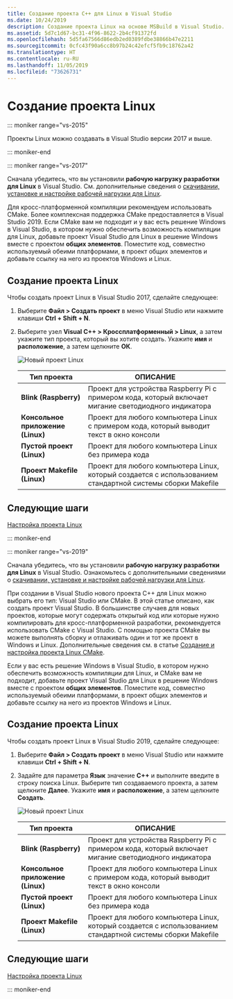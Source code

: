 ```yaml
---
title: Создание проекта C++ для Linux в Visual Studio
ms.date: 10/24/2019
description: Создание проекта Linux на основе MSBuild в Visual Studio.
ms.assetid: 5d7c1d67-bc31-4f96-8622-2b4cf91372fd
ms.openlocfilehash: 5d5fa67566d86edb2ed0389fdbe38866b47e2211
ms.sourcegitcommit: 0cfc43f90a6cc8b97b24c42efcf5fb9c18762a42
ms.translationtype: HT
ms.contentlocale: ru-RU
ms.lasthandoff: 11/05/2019
ms.locfileid: "73626731"
---
```

# <a name="create-a-new-linux-project"></a>Создание проекта Linux

::: moniker range="vs-2015"

Проекты Linux можно создавать в Visual Studio версии 2017 и выше.

::: moniker-end

::: moniker range="vs-2017"

Сначала убедитесь, что вы установили **рабочую нагрузку разработки для Linux** в Visual Studio. См. дополнительные сведения о [скачивании, установке и настройке рабочей нагрузки для Linux](download-install-and-setup-the-linux-development-workload.md).

Для кросс-платформенной компиляции рекомендуем использовать CMake. Более комплексная поддержка CMake предоставляется в Visual Studio 2019. Если CMake вам не подходит и у вас есть решение Windows в Visual Studio, в котором нужно обеспечить возможность компиляции для Linux, добавьте проект Visual Studio для Linux в решение Windows вместе с проектом **общих элементов**. Поместите код, совместно используемый обеими платформами, в проект общих элементов и добавьте ссылку на него из проектов Windows и Linux.

## <a name="to-create-a-new-linux-project"></a>Создание проекта Linux

Чтобы создать проект Linux в Visual Studio 2017, сделайте следующее:

1. Выберите **Файл > Создать проект** в меню Visual Studio или нажмите клавиши **Ctrl + Shift + N**.
1. Выберите узел **Visual C++ > Кроссплатформенный > Linux**, а затем укажите тип проекта, который вы хотите создать. Укажите **имя** и **расположение**, а затем щелкните **ОК**.

   ![Новый проект Linux](media/newproject.png)

   | Тип проекта | ОПИСАНИЕ |
   | ------------ | --- |
   | **Blink (Raspberry)**           | Проект для устройства Raspberry Pi с примером кода, который включает мигание светодиодного индикатора |
   | **Консольное приложение (Linux)** | Проект для любого компьютера Linux с примером кода, который выводит текст в окно консоли |
   | **Пустой проект (Linux)**       | Проект для любого компьютера Linux без примера кода |
   | **Проект Makefile (Linux)**    | Проект для любого компьютера Linux, который создается с использованием стандартной системы сборки Makefile |

## <a name="next-steps"></a>Следующие шаги

[Настройка проекта Linux](configure-a-linux-project.md)

::: moniker-end

::: moniker range="vs-2019"

Сначала убедитесь, что вы установили **рабочую нагрузку разработки для Linux** в Visual Studio. Ознакомьтесь с дополнительными сведениями о [скачивании, установке и настройке рабочей нагрузки для Linux](download-install-and-setup-the-linux-development-workload.md).

При создании в Visual Studio нового проекта C++ для Linux можно выбрать его тип: Visual Studio или CMake. В этой статье описано, как создать проект Visual Studio. В большинстве случаев для новых проектов, которые могут содержать открытый код или которые нужно компилировать для кросс-платформенной разработки, рекомендуется использовать CMake с Visual Studio. С помощью проекта CMake вы можете выполнять сборку и отлаживать один и тот же проект в Windows и Linux. Дополнительные сведения см. в статье [Создание и настройка проекта Linux CMake](cmake-linux-project.md).

Если у вас есть решение Windows в Visual Studio, в котором нужно обеспечить возможность компиляции для Linux, и CMake вам не подходит, добавьте проект Visual Studio для Linux в решение Windows вместе с проектом **общих элементов**. Поместите код, совместно используемый обеими платформами, в проект общих элементов и добавьте ссылку на него из проектов Windows и Linux.

## <a name="to-create-a-new-linux-project"></a>Создание проекта Linux

Чтобы создать проект Linux в Visual Studio 2019, сделайте следующее:

1. Выберите **Файл > Создать проект** в меню Visual Studio или нажмите клавиши **Ctrl + Shift + N**.
1. Задайте для параметра **Язык** значение **C++** и выполните введите в строку поиска Linux. Выберите тип создаваемого проекта, а затем щелкните **Далее**. Укажите **имя** и **расположение**, а затем щелкните **Создать**.

   ![Новый проект Linux](media/newproject-vs2019.png)

   | Тип проекта | ОПИСАНИЕ |
   | ------------ | --- |
   | **Blink (Raspberry)**           | Проект для устройства Raspberry Pi с примером кода, который включает мигание светодиодного индикатора |
   | **Консольное приложение (Linux)** | Проект для любого компьютера Linux с примером кода, который выводит текст в окно консоли |
   | **Пустой проект (Linux)**       | Проект для любого компьютера Linux без примера кода |
   | **Проект Makefile (Linux)**    | Проект для любого компьютера Linux, который создается с использованием стандартной системы сборки Makefile |

## <a name="next-steps"></a>Следующие шаги

[Настройка проекта Linux](configure-a-linux-project.md)

::: moniker-end
